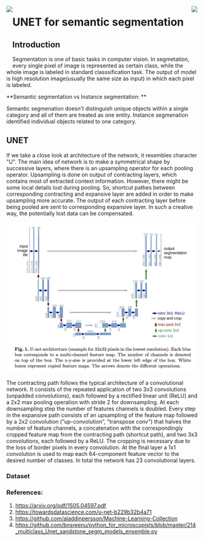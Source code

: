 <p align="center">
  <img align="left" src = "https://miro.medium.com/max/1200/1*bBS_lYMoWhiyJf733Bghwg.jpeg" height = "150"> 
  <img align="right" src = "https://albumentations.ai/assets/img/custom/albumentations_card.png"  height = "150">
</p>


# UNET for semantic segmentation
## Introduction
Segmentation is one of basic tasks in computer vision. In segmetation, every single pixel of image is represented as certain class, while the whole image is labeled in standard 
classsification task. The output of model is high resolution image(usually the same size as input) in which each pixel is labeled. 

**Semantic segmentation vs Instance segmentation: **

Semantic segmenation doesn't distinguish unique objects within a single category and all of them are treated as one entity.
Instance segmenation identified individual objects related to one category.

## UNET
If we take a close look at architecture of the network, it resembles character "U". The main idea of network is to make a symmetrical shape by successive layers, where there is an
upsampling operator for each pooling operator. Upsampling is done on output of contracting layers, which contains most of extracted context information. However, there might be
some local details lost during pooling. So, shortcut pathes between corresponding contracting and expansive layer are added in order to make upsampling more accurate. The output of 
each contracting layer before being pooled are sent to corresponding expansive layer. In such a creative way, the potentially lost data can be compensated.

<img src ="https://github.com/doxg/ComputerVision/blob/master/Architechture.png">

The contracting path follows the typical architecture of a convolutional network. It consists of the repeated application of two 3x3 convolutions (unpadded convolutions),
each followed by a rectified linear unit (ReLU) and a 2x2 max pooling operation with stride 2 for downsampling. At each downsampling step the number of features channels is doubled.
Every step in the expansive path consists of an upsampling of the feature map followed by a 2x2 convolution (“up-convolution”, "transpose conv") that halves the
number of feature channels, a concatenation with the correspondingly cropped feature map from the contracting path (shortcut path), and two 3x3 convolutions, each followed by 
a ReLU. The cropping is necessary due to the loss of border pixels in every convolution. At the final layer a 1x1 convolution is used to map each 64-component feature vector to
the desired number of classes. In total the network has 23 convolutional layers.

### Dataset


### References:
1) https://arxiv.org/pdf/1505.04597.pdf
2) https://towardsdatascience.com/u-net-b229b32b4a71
3) https://github.com/aladdinpersson/Machine-Learning-Collection
4) https://github.com/bnsreenu/python_for_microscopists/blob/master/214_multiclass_Unet_sandstone_segm_models_ensemble.py
